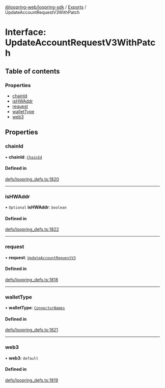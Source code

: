 [@loopring-web/loopring-sdk](../README.md) / [Exports](../modules.md) / UpdateAccountRequestV3WithPatch

# Interface: UpdateAccountRequestV3WithPatch

## Table of contents

### Properties

- [chainId](UpdateAccountRequestV3WithPatch.md#chainid)
- [isHWAddr](UpdateAccountRequestV3WithPatch.md#ishwaddr)
- [request](UpdateAccountRequestV3WithPatch.md#request)
- [walletType](UpdateAccountRequestV3WithPatch.md#wallettype)
- [web3](UpdateAccountRequestV3WithPatch.md#web3)

## Properties

### chainId

• **chainId**: [`ChainId`](../enums/ChainId.md)

#### Defined in

[defs/loopring_defs.ts:1820](https://github.com/Loopring/loopring_sdk/blob/acbd5a2/src/defs/loopring_defs.ts#L1820)

___

### isHWAddr

• `Optional` **isHWAddr**: `boolean`

#### Defined in

[defs/loopring_defs.ts:1822](https://github.com/Loopring/loopring_sdk/blob/acbd5a2/src/defs/loopring_defs.ts#L1822)

___

### request

• **request**: [`UpdateAccountRequestV3`](UpdateAccountRequestV3.md)

#### Defined in

[defs/loopring_defs.ts:1818](https://github.com/Loopring/loopring_sdk/blob/acbd5a2/src/defs/loopring_defs.ts#L1818)

___

### walletType

• **walletType**: [`ConnectorNames`](../enums/ConnectorNames.md)

#### Defined in

[defs/loopring_defs.ts:1821](https://github.com/Loopring/loopring_sdk/blob/acbd5a2/src/defs/loopring_defs.ts#L1821)

___

### web3

• **web3**: `default`

#### Defined in

[defs/loopring_defs.ts:1819](https://github.com/Loopring/loopring_sdk/blob/acbd5a2/src/defs/loopring_defs.ts#L1819)
